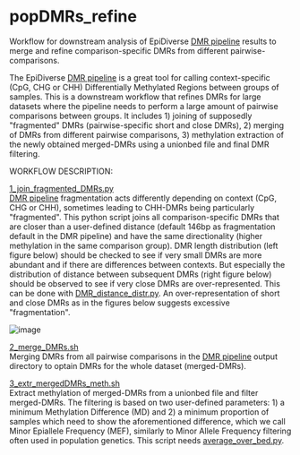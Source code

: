 # popDMRs_refine
Workflow for downstream analysis of EpiDiverse [DMR pipeline](https://github.com/EpiDiverse/dmr) results to merge and refine comparison-specific DMRs from different pairwise-comparisons.

The EpiDiverse [DMR pipeline](https://github.com/EpiDiverse/dmr) is a great tool for calling context-specific (CpG, CHG or CHH) Differentially Methylated Regions between groups of samples. This is a downstream workflow that refines DMRs for large datasets where the pipeline needs to perform a large amount of pairwise comparisons between groups. It includes 1) joining of supposedly "fragmented" DMRs (pairwise-specific short and close DMRs), 2) merging of DMRs from different pairwise comparisons, 3) methylation extraction of the newly obtained merged-DMRs using a unionbed file and final DMR filtering.

WORKFLOW DESCRIPTION: <br/>

[1_join_fragmented_DMRs.py](https://github.com/Dario-Galanti/popDMRs_refine/blob/main/1_join_fragmented_DMRs.py) <br/>
[DMR pipeline](https://github.com/EpiDiverse/dmr) fragmentation acts differently depending on context (CpG, CHG or CHH), sometimes leading to CHH-DMRs being particularly "fragmented". This python script joins all comparison-specific DMRs that are closer than a user-defined distance (default 146bp as fragmentation default in the DMR pipeline) and have the same directionality (higher methylation in the same comparison group). 
DMR length distribution (left figure below) should be checked to see if very small DMRs are more abundant and if there are differences between contexts. But especially the distribution of distance between subsequent DMRs (right figure below) should be observed to see if very close DMRs are over-represented. This can be done with [DMR_distance_distr.py](https://github.com/Dario-Galanti/popDMRs_refine/blob/main/DMR_distance_distr.py).
An over-representation of short and close DMRs as in the figures below suggests excessive "fragmentation".

![image](https://user-images.githubusercontent.com/58292612/121940472-6e80a580-cd4e-11eb-964f-25de4ee85b5e.png)


[2_merge_DMRs.sh](https://github.com/Dario-Galanti/popDMRs_refine/blob/main/2_merge_DMRs.sh) <br/>
Merging DMRs from all pairwise comparisons in the [DMR pipeline](https://github.com/EpiDiverse/dmr) output directory to optain DMRs for the whole dataset (merged-DMRs).

[3_extr_mergedDMRs_meth.sh](https://github.com/Dario-Galanti/popDMRs_refine/blob/main/3_extr_mergedDMRs_meth.sh) <br/>
Extract methylation of merged-DMRs from a unionbed file and filter merged-DMRs. The filtering is based on two user-defined parameters: 1) a minimum Methylation Difference (MD) and 2) a minimum proportion of samples which need to show the aforementioned difference, which we call Minor Epiallele Frequency (MEF), similarly to Minor Allele Frequency filtering often used in population genetics.
This script needs [average_over_bed.py](https://github.com/Dario-Galanti/WGBS_downstream/blob/main/average_over_bed.py).

